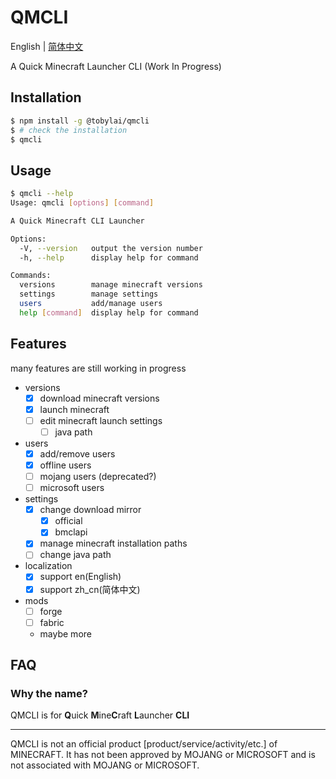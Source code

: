 # QMCLI
English | [简体中文](README_zh_cn.md)

A Quick Minecraft Launcher CLI (Work In Progress)

## Installation
```bash
$ npm install -g @tobylai/qmcli
$ # check the installation
$ qmcli
```

## Usage
```bash
$ qmcli --help
Usage: qmcli [options] [command]

A Quick Minecraft CLI Launcher

Options:
  -V, --version   output the version number
  -h, --help      display help for command

Commands:
  versions        manage minecraft versions
  settings        manage settings
  users           add/manage users
  help [command]  display help for command
```
## Features
many features are still working in progress

- versions
    - [X] download minecraft versions
    - [X] launch minecraft
    - [ ] edit minecraft launch settings
        - [ ] java path
- users
    - [X] add/remove users
    - [X] offline users
    - [ ] mojang users (deprecated?)
    - [ ] microsoft users
- settings
    - [X] change download mirror
        - [X] official
        - [X] bmclapi
    - [X] manage minecraft installation paths
    - [ ] change java path
- localization
    - [X] support en(English)
    - [X] support zh_cn(简体中文)
- mods
    - [ ] forge
    - [ ] fabric
    - maybe more

## FAQ
### Why the name?
QMCLI is for **Q**uick **M**ine**C**raft **L**auncher **CLI**

---
QMCLI is not an official product [product/service/activity/etc.] of MINECRAFT. It has not been approved by MOJANG or MICROSOFT and is not associated with MOJANG or MICROSOFT.